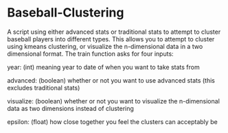 # Baseball-Clustering
A script using either advanced stats or traditional stats to attempt to cluster baseball players into different types. This allows you to attempt to cluster using kmeans clustering, or visualize the n-dimensional data in a two dimensional format. The train function asks for four inputs: 

year: (int) meaning year to date of when you want to take stats from


advanced: (boolean) whether or not you want to use advanced stats (this excludes traditional stats)


visualize: (boolean) whether or not you want to visualize the n-dimensional data as two dimensions instead of clustering


epsilon: (float) how close together you feel the clusters can acceptably be
